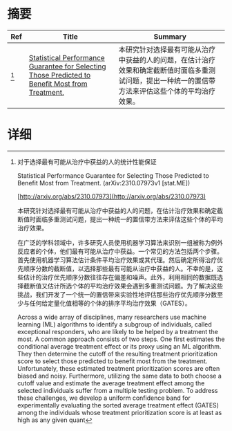 # 摘要

| Ref | Title | Summary |
| --- | --- | --- |
| [^1] | [Statistical Performance Guarantee for Selecting Those Predicted to Benefit Most from Treatment.](http://arxiv.org/abs/2310.07973) | 本研究针对选择最有可能从治疗中获益的人的问题，在估计治疗效果和确定截断值时面临多重测试问题，提出一种统一的置信带方法来评估这些个体的平均治疗效果。 |

# 详细

[^1]: 对于选择最有可能从治疗中获益的人的统计性能保证

    Statistical Performance Guarantee for Selecting Those Predicted to Benefit Most from Treatment. (arXiv:2310.07973v1 [stat.ME])

    [http://arxiv.org/abs/2310.07973](http://arxiv.org/abs/2310.07973)

    本研究针对选择最有可能从治疗中获益的人的问题，在估计治疗效果和确定截断值时面临多重测试问题，提出一种统一的置信带方法来评估这些个体的平均治疗效果。

    

    在广泛的学科领域中，许多研究人员使用机器学习算法来识别一组被称为例外反应者的个体，他们最有可能从治疗中获益。一个常见的方法包括两个步骤。首先使用机器学习算法估计条件平均治疗效果或其代理。然后确定所得治疗优先顺序分数的截断值，以选择那些最有可能从治疗中获益的人。不幸的是，这些估计的治疗优先顺序分数往往存在偏差和噪声。此外，利用相同的数据既选择截断值又估计所选个体的平均治疗效果会遇到多重测试问题。为了解决这些挑战，我们开发了一个统一的置信带来实验性地评估那些治疗优先顺序分数至少与任何给定量化值相等的个体的排序平均治疗效果（GATES）。

    Across a wide array of disciplines, many researchers use machine learning (ML) algorithms to identify a subgroup of individuals, called exceptional responders, who are likely to be helped by a treatment the most. A common approach consists of two steps. One first estimates the conditional average treatment effect or its proxy using an ML algorithm. They then determine the cutoff of the resulting treatment prioritization score to select those predicted to benefit most from the treatment. Unfortunately, these estimated treatment prioritization scores are often biased and noisy. Furthermore, utilizing the same data to both choose a cutoff value and estimate the average treatment effect among the selected individuals suffer from a multiple testing problem. To address these challenges, we develop a uniform confidence band for experimentally evaluating the sorted average treatment effect (GATES) among the individuals whose treatment prioritization score is at least as high as any given quant
    


